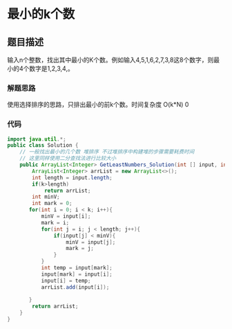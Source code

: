 # 最小的k个数

## 题目描述
输入n个整数，找出其中最小的K个数。例如输入4,5,1,6,2,7,3,8这8个数字，则最小的4个数字是1,2,3,4,。

### 解题思路

使用选择排序的思路，只排出最小的前k个数。时间复杂度 O(k*N) 0

### 代码
```java
import java.util.*;
public class Solution {
    // 一般找出最小的几个数 堆排序 不过堆排序中构建堆的步骤需要耗费时间
    // 这里同样使用二分查找法进行比较大小
    public ArrayList<Integer> GetLeastNumbers_Solution(int [] input, int k) {
        ArrayList<Integer> arrList = new ArrayList<>();
        int length = input.length;
        if(k>length)
            return arrList;
        int minV;
        int mark = 0;
       for(int i = 0; i < k; i++){
           minV = input[i];
           mark = i;
           for(int j = i; j < length; j++){
               if(input[j] < minV){
                   minV = input[j];
                   mark = j;
               }
           }
           int temp = input[mark];
           input[mark] = input[i];
           input[i] = temp;
           arrList.add(input[i]);
           
       }
        return arrList;
    }
}
```
